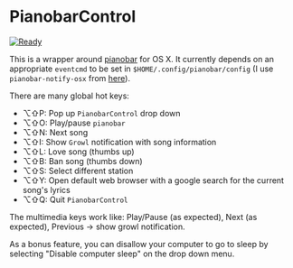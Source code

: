 PianobarControl
===============

[![Ready](https://badge.waffle.io/jcmuller/PianobarControl.png?label=ready)](https://waffle.io/jcmuller/PianobarControl)

This is a wrapper around [pianobar](https://github.com/PromyLOPh/pianobar) for OS X. It currently depends on an appropriate `eventcmd` to be set in `$HOME/.config/pianobar/config` (I use `pianobar-notify-osx` from [here](https://github.com/jcmuller/pianobar-notify)).

There are many global hot keys:

*   ⌥⇧P: Pop up `PianobarControl` drop down
*   ⌥⇧O: Play/pause `pianobar`
*   ⌥⇧N: Next song
*   ⌥⇧I: Show `Growl` notification with song information
*   ⌥⇧L: Love song (thumbs up)
*   ⌥⇧B: Ban song (thumbs down)
*   ⌥⇧S: Select different station
*   ⌥⇧Y: Open default web browser with a google search for the current song's lyrics
*   ⌥⇧Q: Quit `PianobarControl`

The multimedia keys work like: Play/Pause (as expected), Next (as expected), Previous -> show growl notification.

As a bonus feature, you can disallow your computer to go to sleep by selecting "Disable computer sleep" on the drop down menu.
